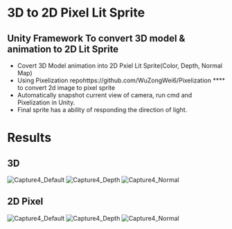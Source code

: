 # 3D to 2D Pixel Lit Sprite
## Unity Framework To convert 3D model & animation to 2D Lit Sprite
- Covert 3D Model animation into 2D Pxiel Lit Sprite(Color, Depth, Normal Map)
- Using Pixelization repohttps://github.com/WuZongWei6/Pixelization **** to convert 2d image to pixel sprite
- Automatically snapshot current view of camera, run cmd and Pixelization in Unity.
- Final sprite has a ability of responding the direction of light.


# Results
## 3D
![Capture4_Default](https://github.com/user-attachments/assets/7701707c-894f-4e73-b507-8dda8cdc91be)
![Capture4_Depth](https://github.com/user-attachments/assets/4ef8cc45-a5b0-4ed7-a968-d6e69f4669cd)
![Capture4_Normal](https://github.com/user-attachments/assets/2a310f9a-e512-4d9a-9efa-d9747a07e6ad)

## 2D Pixel
![Capture4_Default](https://github.com/user-attachments/assets/4b168d15-9078-4665-b291-4de9febd9ad0)
![Capture4_Depth](https://github.com/user-attachments/assets/37b9582c-965f-4394-833b-c22ad7b73c7c)
![Capture4_Normal](https://github.com/user-attachments/assets/c3695885-e1af-42e9-b318-06edf136d7f3)

